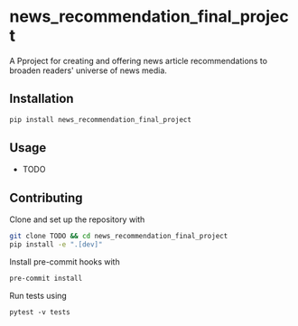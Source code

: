 # news_recommendation_final_project

A Pproject for creating and offering news article recommendations to broaden readers' universe of news media.

## Installation

```bash
pip install news_recommendation_final_project
```

## Usage

- TODO

## Contributing

Clone and set up the repository with

```bash
git clone TODO && cd news_recommendation_final_project
pip install -e ".[dev]"
```

Install pre-commit hooks with

```bash
pre-commit install
```

Run tests using

```
pytest -v tests
```


